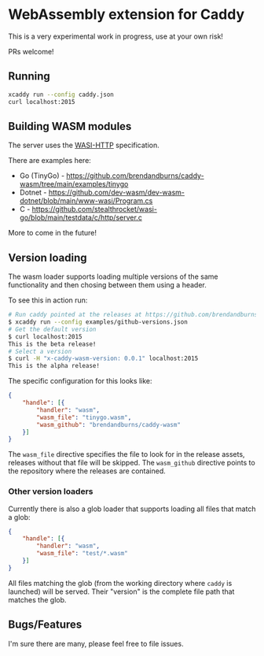 # WebAssembly extension for Caddy
This is a very experimental work in progress, use at your own risk!

PRs welcome!

## Running
```sh
xcaddy run --config caddy.json
curl localhost:2015
```

## Building WASM modules
The server uses the [WASI-HTTP](https://github.com/WebAssembly/wasi-http) specification.

There are examples here:
* Go (TinyGo) - https://github.com/brendandburns/caddy-wasm/tree/main/examples/tinygo
* Dotnet - https://github.com/dev-wasm/dev-wasm-dotnet/blob/main/www-wasi/Program.cs
* C - https://github.com/stealthrocket/wasi-go/blob/main/testdata/c/http/server.c

More to come in the future!

## Version loading
The wasm loader supports loading multiple versions of the same functionality and then chosing between them using a header.

To see this in action run:
```sh
# Run caddy pointed at the releases at https://github.com/brendandburns/caddy-wasm/releases
$ xcaddy run --config examples/github-versions.json
# Get the default version
$ curl localhost:2015
This is the beta release!
# Select a version
$ curl -H "x-caddy-wasm-version: 0.0.1" localhost:2015
This is the alpha release!
```

The specific configuration for this looks like:
```json
{
    "handle": [{
        "handler": "wasm",
        "wasm_file": "tinygo.wasm",
        "wasm_github": "brendandburns/caddy-wasm"
    }]
}
```
The `wasm_file` directive specifies the file to look for in the release assets, releases without that file will be skipped.
The `wasm_github` directive points to the repository where the releases are contained.

### Other version loaders
Currently there is also a glob loader that supports loading all files that match a glob:
```json
{
    "handle": [{
        "handler": "wasm",
        "wasm_file": "test/*.wasm"
    }]
}
```

All files matching the glob (from the working directory where `caddy` is launched) will be served.
Their "version" is the complete file path that matches the glob.

## Bugs/Features
I'm sure there are many, please feel free to file issues.